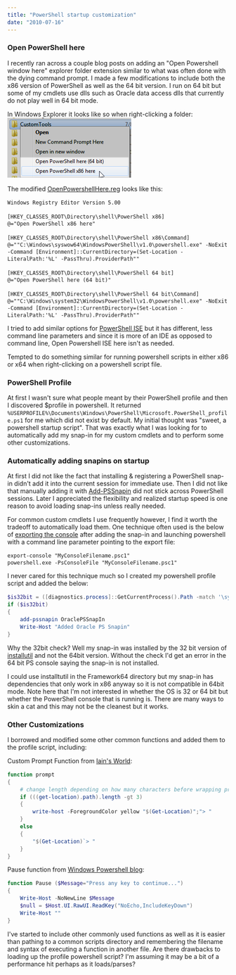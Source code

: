 ```yaml
---
title: "PowerShell startup customization"
date: "2010-07-16"
---
```


### Open PowerShell here

I recently ran across a couple blog posts on adding an "Open Powershell window here" explorer folder extension similar to what was often done with the dying command prompt. I made a few modifications to include both the x86 version of PowerShell as well as the 64 bit version. I run on 64 bit but some of my cmdlets use dlls such as Oracle data access dlls that currently do not play well in 64 bit mode.

In Windows Explorer it looks like so when right-clicking a folder:
![Open PowerShell here](images/OpenPowerShellHere.png)

The modified [OpenPowershellHere.reg](/wp-content/uploads/2017/06/OpenPowershellHere.reg_.txt) looks like this:

``` text
Windows Registry Editor Version 5.00

[HKEY_CLASSES_ROOT\Directory\shell\PowerShell x86]
@="Open PowerShell x86 here"

[HKEY_CLASSES_ROOT\Directory\shell\PowerShell x86\Command]
@=""C:\Windows\syswow64\WindowsPowerShell\v1.0\powershell.exe" -NoExit -Command [Environment]::CurrentDirectory=(Set-Location -LiteralPath:'%L' -PassThru).ProviderPath""

[HKEY_CLASSES_ROOT\Directory\shell\PowerShell 64 bit]
@="Open PowerShell here (64 bit)"

[HKEY_CLASSES_ROOT\Directory\shell\PowerShell 64 bit\Command]
@=""C:\Windows\system32\WindowsPowerShell\v1.0\powershell.exe" -NoExit -Command [Environment]::CurrentDirectory=(Set-Location -LiteralPath:'%L' -PassThru).ProviderPath""
```

I tried to add similar options for [PowerShell ISE](http://4sysops.com/archives/windows-powershell-ise-the-better-command-prompt/) but it has different, less command line parameters and since it is more of an IDE as opposed to command line, Open Powershell ISE here isn't as needed.

Tempted to do something similar for running powershell scripts in either x86 or x64 when right-clicking on a powershell script file.

### PowerShell Profile

At first I wasn't sure what people meant by their PowerShell profile and then I discovered $profile in powershell. It returned `%USERPROFILE%\Documents\Windows\PowerShell\Microsoft.PowerShell_profile.ps1` for me which did not exist by default. My initial thought was "sweet, a powershell startup script". That was exactly what I was looking for to automatically add my snap-in for my custom cmdlets and to perform some other customizations.

### Automatically adding snapins on startup

At first I did not like the fact that installing & registering a PowerShell snap-in didn't add it into the current session for immediate use. Then I did not like that manually adding it with [Add-PSSnapin](http://technet.microsoft.com/en-us/library/dd347601.aspx) did not stick across PowerShell sessions. Later I appreciated the flexibility and realized startup speed is one reason to avoid loading snap-ins unless really needed.

For common custom cmdlets I use frequently however, I find it worth the tradeoff to automatically load them. One technique often used is the below of [exporting the console](http://technet.microsoft.com/en-us/library/dd347554.aspx) after adding the snap-in and launching powershell with a command line parameter pointing to the export file:

``` text
export-console "MyConsoleFilename.psc1"
powershell.exe -PsConsoleFile "MyConsoleFilename.psc1"
```

I never cared for this technique much so I created my powershell profile script and added the below:

``` powershell
$is32bit = ([diagnostics.process]::GetCurrentProcess().Path -match '\syswow64\')
if ($is32bit)
{
    add-pssnapin OraclePSSnapIn
    Write-Host "Added Oracle PS Snapin"
}
```

Why the 32bit check? Well my snap-in was installed by the 32 bit version of [installutil](http://msdn.microsoft.com/en-us/library/50614e95(VS.80).aspx) and not the 64bit version. Without the check I'd get an error in the 64 bit PS console saying the snap-in is not installed.

I could use installtutil in the Framework64 directory but my snap-in has dependencies that only work in x86 anyway so it is not compatible in 64bit mode. Note here that I'm not interested in whether the OS is 32 or 64 bit but whether the PowerShell console that is running is. There are many ways to skin a cat and this may not be the cleanest but it works.

### Other Customizations

I borrowed and modified some other common functions and added them to the profile script, including:

Custom Prompt Function from [Iain's World](http://blogs.technet.com/b/iainsimpson/archive/2008/02/20/custom-powershell-prompt.aspx):

``` powershell
function prompt
{
    # change length depending on how many characters before wrapping prompt to next line
    if (((get-location).path).length -gt 3)
    {
        write-host -ForegroundColor yellow "$(Get-Location)";"> "
    }
    else
    {
        "$(Get-Location)`> "
    }
}
```

Pause function from [Windows Powershell blog](http://blogs.msdn.com/b/powershell/archive/2007/02/25/pause.aspx):

``` powershell
function Pause ($Message="Press any key to continue...")
{
    Write-Host -NoNewLine $Message
    $null = $Host.UI.RawUI.ReadKey("NoEcho,IncludeKeyDown")
    Write-Host ""
}
```

I've started to include other commonly used functions as well as it is easier than pathing to a common scripts directory and remembering the filename and syntax of executing a function in another file. Are there drawbacks to loading up the profile powershell script? I'm assuming it may be a bit of a performance hit perhaps as it loads/parses?
